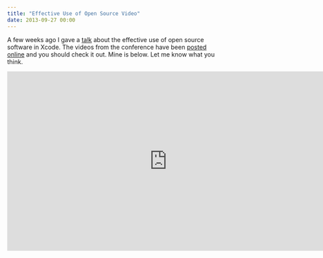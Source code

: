 ```yaml
---
title: "Effective Use of Open Source Video"
date: 2013-09-27 00:00
---
```


<p>A few weeks ago I gave a <a href="http://ashfurrow.com/blog/getting-started-with-cocoapods-demo">talk</a> about the effective use of open source software in Xcode. The videos from the conference have been <a href="http://vimeopro.com/360conferences/360idev-2013/video/75223577">posted online</a> and you should check it out. Mine is below. Let me know what you think. </p>

<div class="embed-responsive embed-responsive-16by9"><iframe mozallowfullscreen="" allowfullscreen="" src="http://player.vimeo.com/video/75223577?portfolio_id=169707&amp;wmode=opaque" width="740" data-embed="true" webkitallowfullscreen="" style="border: 0px;" height="416" class="embed-responsive-item"></iframe></div>

<!-- more -->

